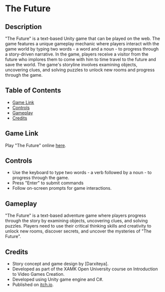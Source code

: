 # The Future 

## Description

"The Future" is a text-based Unity game that can be played on the web. The game features a unique gameplay mechanic where players interact with the game world by typing two words - a word and a noun - to progress through a story-driven narrative. In the game, players receive a visitor from the future who implores them to come with him to time travel to the future and save the world. The game's storyline involves examining objects, uncovering clues, and solving puzzles to unlock new rooms and progress through the game.

## Table of Contents

- [Game Link](#game-link)
- [Controls](#controls)
- [Gameplay](#gameplay)
- [Credits](#credits)

## Game Link

Play "The Future" online [here](https://darxiteya.itch.io/the-future).

## Controls

- Use the keyboard to type two words - a verb followed by a noun - to progress through the game.
- Press "Enter" to submit commands
- Follow on-screen prompts for game interactions.

## Gameplay

"The Future" is a text-based adventure game where players progress through the story by examining objects, uncovering clues, and solving puzzles. Players need to use their critical thinking skills and creativity to unlock new rooms, discover secrets, and uncover the mysteries of "The Future".

## Credits

- Story concept and game design by [Darxiteya].
- Developed as part of the XAMK Open University course on Introduction to Video Games Creation.
- Developed using Unity game engine and C#.
- Published on [itch.io](https://itch.io/).
